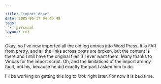 ```yaml
---

title: "import done"
date: 2005-06-17 04:40:48
tags:
  -  personal
layout: rut
---
```


Okay, so I've now imported all the old log entries into Word Press.  It is FAR from pretty, and all the links across posts are broken, but the content is there and I still have the original files if I ever want them.   Many thanks to Vincas for the import script.  Oh, and the limitations of the import are my fault, not his, because he did exactly the part I asked him to do. 

I'll be working on getting this log to *look* right later.   For now it is bed time.

